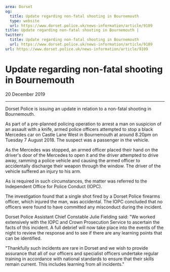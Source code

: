 ```yaml
area: Dorset
og:
  title: Update regarding non-fatal shooting in Bournemouth
  type: website
  url: https://www.dorset.police.uk/news-information/article/9109
title: Update regarding non-fatal shooting in Bournemouth |
twitter:
  title: Update regarding non-fatal shooting in Bournemouth
  url: https://www.dorset.police.uk/news-information/article/9109
url: https://www.dorset.police.uk/news-information/article/9109
```

# Update regarding non-fatal shooting in Bournemouth

20 December 2019

* * *

Dorset Police is issuing an update in relation to a non-fatal shooting in Bournemouth.

As part of a pre-planned policing operation to arrest a man on suspicion of an assault with a knife, armed police officers attempted to stop a black Mercedes car on Castle Lane West in Bournemouth at around 8.20pm on Tuesday 7 August 2018. The suspect was a passenger in the vehicle.

As the Mercedes was stopped, an armed officer placed their hand on the driver's door of the Mercedes to open it and the driver attempted to drive away, ramming a police vehicle and causing the armed officer to accidentally discharge their weapon through the window. The driver of the vehicle suffered an injury to his arm.

As is required in such circumstances, the matter was referred to the Independent Office for Police Conduct (IOPC).

The investigation found that a single shot fired by a Dorset Police firearms officer, which injured the man, was accidental. The IOPC concluded that no officers were found to have committed any misconduct during the incident.

Dorset Police Assistant Chief Constable Julie Fielding said: "We worked extensively with the IOPC and Crown Prosecution Service to ascertain the facts of this incident. A full debrief will now take place into the events of the night to review the response and to see if there are any learning points that can be identified.

"Thankfully such incidents are rare in Dorset and we wish to provide assurance that all of our officers and specialist officers undertake regular training in accordance with national standards to ensure that their skills remain current. This includes learning from all incidents."

